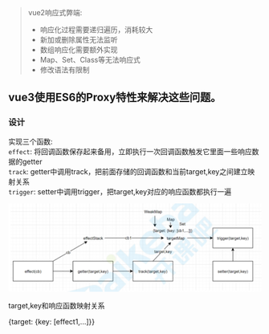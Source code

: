 > vue2响应式弊端:
> + 响应化过程需要递归遍历，消耗较大 
> + 新加或删除属性无法监听 
> + 数组响应化需要额外实现 
> + Map、Set、Class等无法响应式 
> + 修改语法有限制

## vue3使用ES6的Proxy特性来解决这些问题。

### 设计

实现三个函数: <br>
`effect`: 将回调函数保存起来备用，立即执行一次回调函数触发它里面一些响应数据的getter <br>
`track`: getter中调用track，把前面存储的回调函数和当前target,key之间建立映射关系 <br>
`trigger`: setter中调用trigger，把target,key对应的响应函数都执行一遍

![响应式原理图](./reactive.png)

target,key和响应函数映射关系 <br>

{target: {key: [effect1,...]}}
